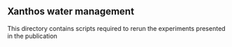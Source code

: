 ## Xanthos water management

This directory contains scripts required to rerun the experiments presented in the publication

